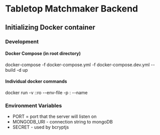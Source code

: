 # Tabletop Matchmaker Backend

## Initializing Docker container
### Development
#### Docker Compose (in root directory) 
docker-compose -f docker-compose.yml -f docker-compose.dev.yml --build -d up
#### Individual docker commands 
docker run -v <PathToHostSrc>:<PathToWorkDir>:ro --env-file <PathToEnvFile> -p <LocalPort>:<ContainerPort> --name <ContainerName> <ImageName>

### Environment Variables
* PORT = port that the server will listen on 
* MONGODB\_URI - connection string to mongoDB 
* SECRET - used by bcryptjs
